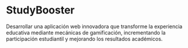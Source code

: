 # StudyBooster
Desarrollar una aplicación web innovadora que transforme la experiencia educativa mediante mecánicas de gamificación, incrementando la participación estudiantil y mejorando los resultados académicos.
